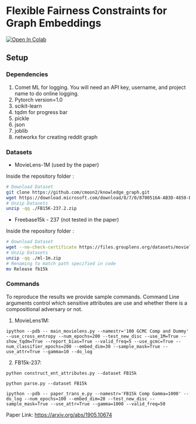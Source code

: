 # Flexible Fairness Constraints for Graph Embeddings

[![Open In Colab](https://colab.research.google.com/assets/colab-badge.svg)](https://colab.research.google.com/drive/1dffB_QGKO2N7psGPsAPOPvogwzu8TDJD?usp=sharing)

## Setup

### Dependencies

1. Comet ML for logging. You will need an API key, username, and project name to do online logging.
2. Pytorch version=1.0
3. scikit-learn
4. tqdm for progress bar
5. pickle
6. json
7. joblib
8. networkx for creating reddit graph

### Datasets

- MovieLens-1M (used by the paper)

Inside the repository folder :
```bash
# Download Dataset
git clone https://github.com/cmoon2/knowledge_graph.git
wget https://download.microsoft.com/download/8/7/0/8700516A-AB3D-4850-B4BB-805C515AECE1/FB15K-237.2.zip
# Unzip Datasets
unzip -qq ./FB15K-237.2.zip
```
- Freebase15k - 237 (not tested in the paper)

Inside the repository folder :
```bash
# Download Dataset
wget --no-check-certificate https://files.grouplens.org/datasets/movielens/ml-1m.zip
# Unzip Datasets
unzip -qq ./ml-1m.zip
# Renaming to match path specified in code
mv Release fb15k
```

### Commands
To reproduce the results we provide sample commands. Command Line arguments
control which sensitive attributes are use and whether there is a compositional
adversary or not.

1. MovieLens1M:

`ipython --pdb -- main_movielens.py --namestr='100 GCMC Comp and Dummy'
--use_cross_entropy --num_epochs=200 --test_new_disc --use_1M=True
--show_tqdm=True --report_bias=True --valid_freq=5 --use_gcmc=True
--num_classifier_epochs=200 --embed_dim=30 --sample_mask=True --use_attr=True
--gamma=10 --do_log`

2. FB15k-237:

`python construct_ent_attributes.py --dataset FB15k`

`python parse.py --dataset FB15k`

`ipython --pdb -- paper_trans_e.py --namestr='FB15k Comp Gamma=1000' --do_log
--num_epochs=100 --embed_dim=20 --test_new_disc --sample_mask=True
--use_attr=True --gamma=1000 --valid_freq=50`

Paper Link: https://arxiv.org/abs/1905.10674
